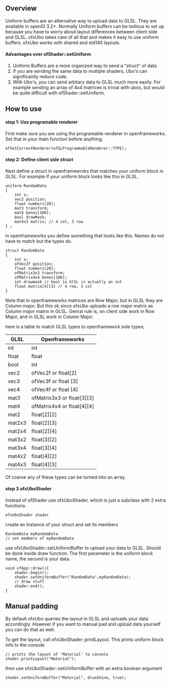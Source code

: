 ## Overview
Uniform buffers are an alternative way to upload data to GLSL. They are available in openGl 3.2+. Normally Uniform buffers can be tedious to set up because you have to worry about layout differences between client side and GLSL. ofxUbo takes care of all that and makes it easy to use uniform buffers. ofxUbo works with shared and std140 layouts.

#### Advantages over ofShader::setUniform
1. Uniform Buffers are a more organized way to send a "struct" of data
2. If you are sending the same data to multiple shaders, Ubo's can significantly reduce code.
3. With Ubo's, you can send arbitary data to GLSL much more easily. For example sending an array of 4x4 matrices is trivial with ubos, but would be quite difficult with ofShader::setUniform.


## How to use

#### step 1: Use programable renderer

First make sure you are using the programable renderer in openframeworks. Set that in your main function before anything.

```
ofSetCurrentRenderer(ofGLProgrammableRenderer::TYPE);
``` 
#### step 2: Define client side struct

Next define a struct in openframewroks that matches your uniform block in GLSL. For example if your uniform block looks like this in GLSL.

```
uniform RandomData
{
	int x;
	vec2 position;
	float numbers[20];
	mat3 transform;
	mat4 bones[100];
	bool drawMask;
	mat4x3 matrix; // 4 col, 3 row
} ;
``` 

in openframeworks you define something that looks like this. Names do not have to match but the types do.

```
struct RandomData
{
	int x;
	ofVec2f position;
	float numbers[20];
	ofMatrix3x3 transform;
	ofMatrix4x4 bones[100];
	int drawmask // bool in GlSL in actually an int 
	float matrix[4][3] // 4 row, 3 col
}
```
Note that in openframeworks matrices are Row Major, but in GLSL they are Column major. But this ok since ofxUbo uploads a row major matrix as Column major matrix in GLSL. Genral rule is, on client side work in Row Major, and in GLSL work in Column Major.

here is a table to match GLSL types to openframework side types;

GLSL         | Openframeworks| 
------------ | ------------- | 
int			 | int  			|
float       | float	|
bool|int
vec2|ofVec2f or float[2]
vec3| ofVec3f or float [3]
vec4| ofVec4f or float [4]
mat3|ofMatrix3x3 or float[3][3]|
mat4 | ofMatrix4x4 or float[4][4]|
mat2|float[2][2]
mat2x3|float[2][3]
mat2x4|float[2][4]
mat3x2|float[3][2]
mat3x4|float[3][4]
mat4x2|float[4][2]
mat4x3|float[4][3]

Of coarse any of these types can be turned into an array.

#### step 3 ofxUboShader

Instead of ofShader use ofxUboShader, which is just a subclass with 2 extra functions.

```
ofxUboShader shader

```
create an Instance of your struct and set its members

```
RandomData myRandomData
// set members of myRandomData
```

use ofxUboShader::setUniformBuffer to upload your data to GLSL. Should be done inside draw function. The first parameter is the uniform block name, the second is your data.

```
void ofApp::draw(){
	shader.begin();
	shader.setUniformBuffer("RandomData",myRandomData);
	// draw stuff
	shader.end();    
}

```


## Manual padding
By default ofxUbo queries the layout in GLSL and uploads your data accordingly. However if you want to manual pad and upload data yourself you can do that as well.

To get the layout, call ofxUboShader::printLayout. This prints uniform block info to the console

```
// prints the layout of 'Material' to console
shader.printLayout("Material");
```
then use ofxUboShader::setUniformBuffer with an extra boolean argument

```
shader.setUniformBuffer("Material", blueShine, true);

```



    							



 

